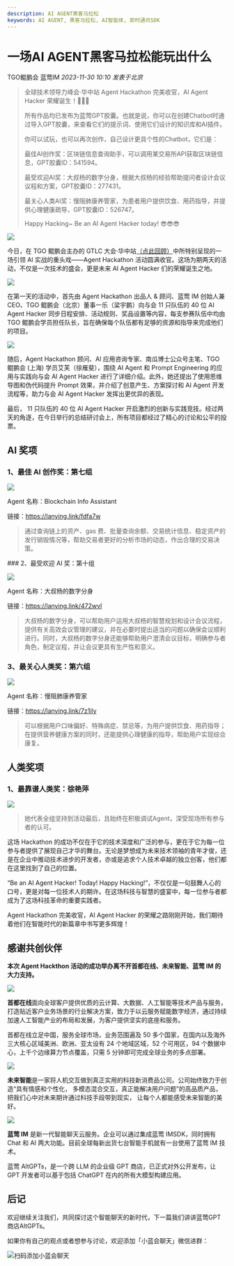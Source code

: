 ```yaml
---
description: AI AGENT黑客马拉松
keywords: AI AGENT, 黑客马拉松, AI智能体, 即时通讯SDK
---
```

# 一场AI AGENT黑客马拉松能玩出什么

TGO鲲鹏会 蓝莺IM _2023-11-30 10:10_ _发表于北京_

> 全球技术领导力峰会·华中站 Agent Hackathon 完美收官，AI Agent Hacker 荣耀诞生！🎉🎉🎉  
> 
> 所有作品均已发布为蓝莺GPT胶囊。也就是说，你可以在创建Chatbot时通过导入GPT胶囊，来查看它们的提示词、使用它们设计的知识库和AI插件。
> 
> 你可以试玩，也可以再次创作，自己设计更具个性的Chatbot，它们是：
> 
> 最佳AI创作奖：区块链信息查询助手，可以调用某交易所API获取区块链信息，GPT胶囊ID：541594。  
> 
> 最受欢迎AI奖：大叔杨的数字分身，根据大叔杨的经验帮助提问者设计会议议程和方案，GPT胶囊ID：277431。  
> 
> 最关心人类AI奖：慢阻肺康养管家，为患者用户提供饮食、用药指导，并提供心理健康疏导，GPT胶囊ID：526747。
> 
> Happy Hacking~ Be an AI Agent Hacker today! 😎😎😎

![](../assets/articles/autogen-3844ae654ba5782033ec40f59cb930c394ebcaebe69e6487e431291595b22e43.jpeg)

今日，在 TGO 鲲鹏会主办的 GTLC 大会·华中站[（点此回顾）](http://mp.weixin.qq.com/s?__biz=MzA4NTU2MTg3MQ==&mid=2655241995&idx=1&sn=72e6f5ba90cbc4f5e7aabec9d2042914&chksm=8461606bb316e97d0bf57bad85239a742039be7f739ce0cc32b4d72a302775d0380b9fff9ce0&scene=21#wechat_redirect)中所特别呈现的一场引领 AI 实战的重头戏——Agent Hackathon 活动圆满收官。这场为期两天的活动，不仅是一次技术的盛会，更是未来 AI Agent Hacker 们的荣耀诞生之地。

![](../assets/articles/autogen-fcd928916b3054a822c623d2111c8ca95bed24b55a4473d8c37d64239555fc13.jpeg)

在第一天的活动中，首先由 Agent Hackathon 出品人 & 顾问、蓝莺 IM 创始人兼 CEO、TGO 鲲鹏会（北京）董事一乐（梁宇鹏）向与会 11 只队伍的 40 位 AI Agent Hacker 同步日程安排、活动规则、奖品设置等内容，每支参赛队伍中均由 TGO 鲲鹏会学员担任队长，旨在确保每个队伍都有足够的资源和指导来完成他们的项目。

![](../assets/articles/autogen-bbfc9b82d52a837a7ba798a10d62e7a8b5a209fea00431c39cfb165e3a370309.jpeg)

随后，Agent Hackathon 顾问、AI 应用咨询专家、南瓜博士公众号主笔、TGO 鲲鹏会 (上海) 学员艾芙（徐雁斐），围绕 AI Agent 和 Prompt Engineering 的应用与实践向与会 AI Agent Hacker 进行了详细介绍。此外，她还提出了使用思维导图和伪代码提升 Prompt 效果，并介绍了创意产生、方案探讨和 AI Agent 开发流程等，助力与会 AI Agent Hacker 发挥出更优异的表现。

最后， 11 只队伍的 40 位 AI Agent Hacker 开启激烈的创新与实践竞技。经过两天的角逐，在今日举行的总结研讨会上，所有项目都经过了精心的讨论和公平的投票。

## AI 奖项

### 1、最佳 AI 创作奖：第七组

![](../assets/articles/autogen-d2683d937473d87665716f6421f83827141ee8c8e32d66fc2d1d526b1a5efde4.jpeg)

Agent 名称：Blockchain Info Assistant

链接：https://lanying.link/fdfa7w

> 通过查询链上的资产、gas 费、批量查询余额、交易统计信息、稳定资产的发行销毁情况等，帮助交易者更好的分析市场的动态，作出合理的交易决策。

### 2、最受欢迎 AI 奖：第十组

![](../assets/articles/autogen-16f0e60c4f26344ba501dd36293396c43bf2e550e21f78b3103507b5f72de7d2.jpeg)

Agent 名称：大叔杨的数字分身

链接：https://lanying.link/472wvl

> 大叔杨的数字分身，可以帮助用户运用大叔杨的智慧规划和设计会议流程，提供有关高效会议管理的建议，并在必要时提出适当的问题以确保会议顺利进行。同时，大叔杨的数字分身还能够帮助用户澄清会议目标，明确参与者角色，制定议程，并让会议更具有生产性和意义。

### 3、最关心人类奖：第六组

![](../assets/articles/autogen-ab4f000b6dfaf1c3728532cfca5cbac44183b7099625088da23e423e040ed221.jpeg)

Agent 名称：慢阻肺康养管家

链接：https://lanying.link/7z1ily

> 可以根据用户口味偏好、特殊病症、禁忌等，为用户提供饮食、用药指导；在提供营养健康方案的同时，还能提供心理健康的指导，帮助用户实现综合康复。

## 人类奖项

### 1、最靠谱人类奖：徐艳萍

![](../assets/articles/autogen-26c6927f4f44804d41503476086ceb066743b53d030cc5cf653123cf1e327e8e.jpeg)

> 她代表全组坚持到活动最后，且始终在积极调试Agent，深受现场所有参与者的认可。

这场 Hackathon 的成功不仅在于它的技术深度和广泛的参与，更在于它为每一位参与者提供了展现自己才华的舞台。无论是梦想成为未来技术领袖的青年才俊，还是在企业中推动技术进步的开发者，亦或是追求个人技术卓越的独立创客，他们都在这里找到了自己的位置。

“Be an AI Agent Hacker! Today! Happy Hacking!”，不仅仅是一句鼓舞人心的口号，更是对每一位技术人的期许。在这场科技与智慧的盛宴中，每一位参与者都成为了这场科技革命的重要实践者。

Agent Hackathon 完美收官，AI Agent Hacker 的荣耀之路刚刚开始，我们期待着他们在智能时代的新篇章中书写更多辉煌！

## 感谢共创伙伴

**本次 Agent Hackthon 活动的成功举办离不开首都在线、未来智能、蓝莺 IM 的大力支持。**

![](../assets/articles/autogen-7280c20c73e7105faf8a501a71ac892d37b143e0979f24bd8df7b00f3f496f9a.png)

**首都在线**面向全球客户提供优质的云计算、大数据、人工智能等技术产品与服务，打造贴近客户业务场景的行业解决方案，致力于以云服务赋能数字经济，通过持续加速人工智能产业的布局和发展，为客户提供坚实的底座和服务。

首都在线立足中国，服务全球市场，业务范围遍及 50 多个国家，在国内以及海外三大核心区域美洲、欧洲、亚太设有 24 个地域区域，52 个可用区，94 个数据中心，上千个边缘算力节点覆盖，只需 5 分钟即可完成全球业务的多点部署。

  

![](../assets/articles/autogen-918dea4e145668e4d25fc822e2e5af8ba037205276dcb7ce38cf30e5f3661d21.jpeg)

**未来智能**是一家将人机交互做到真正实用的科技新消费品公司。公司始终致力于创造“具有情感和个性化， 多模态混合交互，真正能解决用户问题”的高品质产品，把我们心中对未来期许通过科技手段带到现实， 让每个人都能感受未来智能的美好。

  

![](../assets/articles/autogen-3c4752fbf48af5b7528c42c0cdb85648260a17eb88f98a19cf291c430258a4ce.jpeg)

**蓝莺 IM** 是新一代智能聊天云服务。企业可以通过集成蓝莺 IMSDK，同时拥有 Chat 和 AI 两大功能。目前全球每新出货七台智能手机就有一台使用了蓝莺 IM 技术。

蓝莺 AltGPTs，是一个跨 LLM 的企业级 GPT 商店，已正式对外公开发布，让 GPT 开发者可以基于包括 ChatGPT 在内的所有大模型构建应用。

## 后记

欢迎继续关注我们，共同探讨这个智能聊天的新时代，下一篇我们讲讲蓝莺GPT商店AltGPTs。

如果你有自己的观点或者想参与讨论，欢迎添加「小蓝会聊天」微信进群：

![扫码添加小蓝会聊天](../assets/articles/autogen-5d8b60effd72306cf5e0fbd4c1eda8269dd75bcde3679710d310f6541420ffb1.png)
